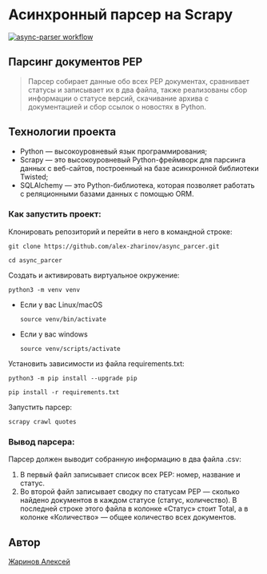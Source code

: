 # Асинхронный парсер на Scrapy

[![async-parser workflow](https://github.com/alex-zharinov/async_parser/actions/workflows/main.yml/badge.svg)](https://github.com/alex-zharinov/async_parser/actions/workflows/main.yml)

## Парсинг документов PEP
> Парсер собирает данные обо всех PEP документах, сравнивает статусы и записывает их в два файла,
также реализованы сбор информации о статусе версий, скачивание архива с документацией и сбор ссылок о новостях в Python.

## Технологии проекта
- Python — высокоуровневый язык программирования;
- Scrapy — это высокоуровневый Python-фреймворк для парсинга данных с веб-сайтов, построенный на базе асинхронной библиотеки Twisted;
- SQLAlchemy — это Python-библиотека, которая позволяет работать с реляционными базами данных с помощью ORM.

### Как запустить проект:
Клонировать репозиторий и перейти в него в командной строке:
```
git clone https://github.com/alex-zharinov/async_parcer.git
```
```
cd async_parcer
```
Cоздать и активировать виртуальное окружение:
```
python3 -m venv venv
```
* Если у вас Linux/macOS
    ```
    source venv/bin/activate
    ```
* Если у вас windows
    ```
    source venv/scripts/activate
    ```
Установить зависимости из файла requirements.txt:
```
python3 -m pip install --upgrade pip
```
```
pip install -r requirements.txt
```
Запустить парсер:
```
scrapy crawl quotes
```

### Вывод парсера:
Парсер должен выводит собранную информацию в два файла .csv:
1. В первый файл записывает список всех PEP: номер, название и статус.
2. Во второй файл записывает сводку по статусам PEP — сколько найдено документов в каждом статусе (статус, количество). В последней строке этого файла в колонке «Статус» стоит Total, а в колонке «Количество» — общее количество всех документов.

## Автор
[Жаринов Алексей](https://github.com/alex-zharinov)
